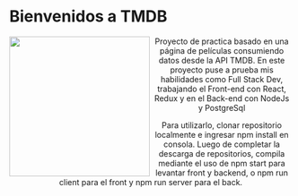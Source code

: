 # Bienvenidos a TMDB

<img align="left" src="." data-canonical-src="https://raw.githubusercontent.com/juliocods/TMDB/master/src/assets/image.png" height="250" />
<p align="center" justify="center"> Proyecto de practica basado en una página de películas consumiendo datos desde la API TMDB. En este proyecto puse a prueba mis habilidades como Full Stack Dev, trabajando el Front-end con React, Redux y en el Back-end con NodeJs y PostgreSql</p>
<p align="center" justify="center">Para utilizarlo, clonar repositorio localmente e ingresar npm install en consola. Luego de completar la descarga de repositorios, compila mediante el uso de npm start para levantar front y backend, o npm run client para el front y npm run server para el back.</p>